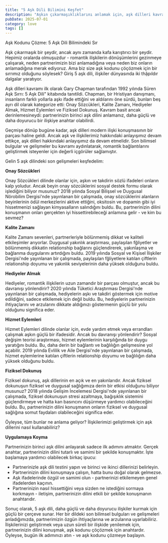 ```yaml
---
title: "5 Aşk Dili Bilimini Keşfet"
description: "Aşkın çıkarmaşıklıklarını anlamak için, aşk dilleri kavramı güçlü ve dolu ilişkiler kurmak için pop..."
pubDate: 2025-07-01
category: love
tags: []
---
```


Aşk Kodunu Çözme: 5 Aşk Dili Bilimindeki Sır

Aşk çıkarmaşık bir şeydir, ancak aynı zamanda kafa karıştırıcı bir şeydir. Hepimiz oralarda olmuşuzdur - romantik ilişkilerin dönüşümlerini gezinmeye çalışarak, neden partnerimizin bizi anlamadığına veya neden biz onların anlamadığına merak ediyoruz. Ama biz size aşk kodunu çöçözmek için bir sırrımız olduğunu söylesek? Giriş 5 aşk dili, ilişkiler dünyasında iki thậpıldır dalgalar yaratıyor.

Aşk dilleri kavramı ilk olarak Gary Chapman tarafından 1992 yılında Süren Aşk Sırrı: 5 Aşk Dili" kitabında tanıtildi. Chapman, bir Hristiyan danışmanı, insanların farklı yollarla aşkı ifade ettiğini ve aldılarını öne sürdü, bunları beş ayrı dil olarak kategorize etti: Onay Sözcükleri, Kalite Zamanı, Hediyeler Almak, Hizmet Eylemleri ve Fiziksel Dokunuş. Kavram basit ancak derinlemesineydi: partnerinizin birinci aşk dilini anlamanız, daha güçlü ve daha doyurucu bir ilişkiye anahtar olabilirdi.

Geçmişe dönüp bugüne kadar, aşk dilleri modern ilişki konuşmasının bir parçası haline geldi. Ancak aşk ve ilişkilerimiz hakkındaki anlayışımız devam ettikçe, aşk dilleri hakkındaki anlayışımız da devam etmelidir. Son bilimsel bulgular ve gelişmeler bu kavramı aydınlatarak, romantik bağlantılarını geliştirmek isteyenler için değerli içgörüler sağlamıştır.

Gelin 5 aşk dilindeki son gelişmeleri keşfedelim:

**Onay Sözcükleri**

Onay Sözcükleri dilinde olanlar için, aşkın ve takdirin sözlü ifadeleri onların kalp yoludur. Ancak beyin onay sözcüklerini sosyal destek formu olarak işlediğini biliyor musunuz? 2018 yılında Sosyal Bilişsel ve Duygusal Nörobilim Dergisi'nde yayınlanan bir çalışmada, onay sözcüklerini alanların beyinlerinin ödül merkezlerini aktive ettiğini, oksitosin ve dopamin gibi iyi hissetmenizi sağlayan kimyasalların salındığını buldu. Bu, partnerinizin dilini konuşmanın onları gerçekten iyi hissettirebileceği anlamına gelir - ve kim bu sevmez?

**Kalite Zamanı**

Kalite Zamanı sevenleri, partnerleriyle bölünmemiş dikkat ve kaliteli etkileşimler arıyorlar. Duygusal yakınlık araştırması, paylaşılan fğliyetler ve bölünmemiş dikkatin relationship bağlarını güçlendirerek, yakınlaşma ve bağlanma duygularını artırdığını buldu. 2019 yılında Sosyal ve Kişisel İlişkiler Dergisi'nde yayınlanan bir çalışmada, paylaşılan fğliyetlere katılan çiftlerin relationship doyumu ve yakınlık seviyelerinin daha yüksek olduğunu buldu.

**Hediyeler Almak**

Hediyeler, romantik ilişkilerin uzun zamandır bir parçası olmuştur, ancak bu davranışı yönlendirir? 2020 yılında Tüketici Araştırması Dergisi'nde yayınlanan bir çalışmada, hediyelerin aşkı ve takdiri göstermek için motive edildiğini, sadece etkilemek için değil buldu. Bu, hediyelerin partnerinizin ihtiyaçlarını ve arzularını dikkate aldığınızı göstermenin güçlü bir yolu olduğunu significa eder.

**Hizmet Eylemleri**

Hizmet Eylemleri dilinde olanlar için, evde yardım etmek veya errandları çalışmak aşkın güçlü bir ifadesidir. Ancak bu davranışı yönlendirir? Sosyal değişim teorisi araştırması, hizmet eylemlerinin karşılığında bir duygu yaratığını buldu. Bu, daha derin bir bağlantı ve bağlılığın gelişmesine yol açabilir. 2019 yılında Evlilik ve Aile Dergisi'nde yayınlanan bir çalışmada, hizmet eylemlerine katılan çiftlerin relationship doyumu ve bağlılığın daha yüksek olduğunu buldu.

**Fiziksel Dokunuş**

Fiziksel dokunuş, aşk dillerinin en açık ve en yakınlarıdır. Ancak fiziksel dokunuşun fiziksel ve duygusal sağlığımıza derin bir etkisi olduğunu biliyor musunuz? 2018 yılında Gelişim İncelemesi Dergisi'nde yayınlanan bir çalışmada, fiziksel dokunuşun stresi azaltmaya, bağışıklık sistemini güçlendirmeye ve hatta kan basıncını düşürmeye yardımcı olabileceğini buldu. Bu, partnerinizin dilini konuşmanın onların fiziksel ve duygusal sağlığına somut faydaları olabileceğini significa eder.

Öyleyse, tüm bunlar ne anlama geliyor? İlişkilerimizi geliştirmek için aşk dillerini nasıl kullanabiliriz?

**Uygulamaya Koyma**

Partnerinizin birinci aşk dilini anlayarak sadece ilk adımını atmaktır. Gerçek anahtar, partnerinizin dilini tutarlı ve samimi bir şekilde konuşmaktır. İşte başlamaya yardımcı olabilecek birkaç ipucu:

* Partnerinizle aşk dili testini yapın ve birinci ve ikinci dillerinizi belirleyin.
* Partnerinizin dilini konuşmaya çalışın, hatta bunu doğal olarak gelmezse.
* Aşk ifadelerinde özgül ve samimi olun - partnerinizi etkilemeyen genel ifadelerden kaçının.
* Partnerinizin nasıl hissettiğini veya sizden ne istediğini sormaya korkmayın - iletişim, partnerinizin dilini etkili bir şekilde konuşmanın anahtarıdır.

Sonuç olarak, 5 aşk dili, daha güçlü ve daha doyurucu ilişkiler kurmak için güçlü bir çerçeve sunar. Her bir dildeki son bilimsel bulguları ve gelişmeleri anladığımızda, partnerimizin özgün ihtiyaçlarına ve arzularına uyarlabiliriz. İlişkilerinizi geliştirmek veya uzun süreli bir ilişkide yenilemek için, partnerinizin dilini konuşmak, aşk kodunu çöçözmek için anahtardır. Öyleyse, bugün ilk adımınızı atın - ve aşk kodunu çözmeye başlayın.
